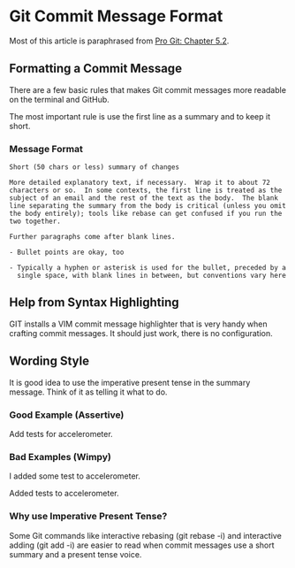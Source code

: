 # Git Commit Message Format

Most of this article is paraphrased from [Pro Git: Chapter 5.2](http://progit.org/book/ch5-2.html#commit_guidelines).

## Formatting a Commit Message

There are a few basic rules that makes Git commit messages more readable on the terminal and GitHub.

The most important rule is use the first line as a summary and to keep it short.

### Message Format

    Short (50 chars or less) summary of changes

    More detailed explanatory text, if necessary.  Wrap it to about 72
    characters or so.  In some contexts, the first line is treated as the
    subject of an email and the rest of the text as the body.  The blank
    line separating the summary from the body is critical (unless you omit
    the body entirely); tools like rebase can get confused if you run the
    two together.

    Further paragraphs come after blank lines.

    - Bullet points are okay, too

    - Typically a hyphen or asterisk is used for the bullet, preceded by a
      single space, with blank lines in between, but conventions vary here

## Help from Syntax Highlighting

GIT installs a VIM commit message highlighter that is very handy when crafting commit messages. It should just work, there is no configuration.

## Wording Style

It is good idea to use the imperative present tense in the summary message. Think of it as telling it what to do.

### Good Example (Assertive)

Add tests for accelerometer.

### Bad Examples (Wimpy)

I added some test to accelerometer.

Added tests to accelerometer.

### Why use Imperative Present Tense?

Some Git commands like interactive rebasing (git rebase -i) and interactive adding (git add -i) are easier to read when commit messages use a short summary and a present tense voice.
